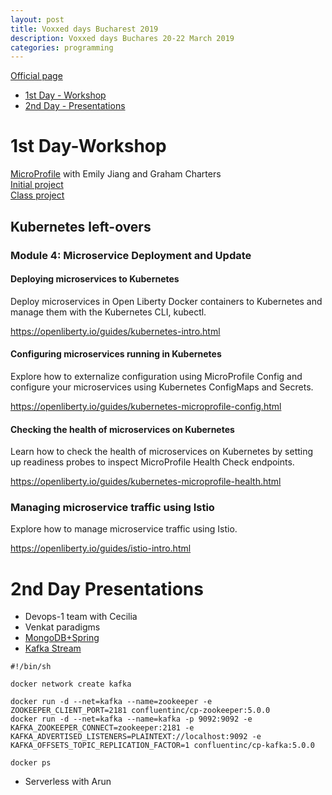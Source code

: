 ```yaml
---
layout: post
title: Voxxed days Bucharest 2019
description: Voxxed days Buchares 20-22 March 2019
categories: programming
---
```

[Official page](https://romania.voxxeddays.com/bucharest/2019-03-20/)

- [1st Day - Workshop](#1st-Day-Workshop)   
- [2nd Day - Presentations](#2nd-Day-Presentations)


1st Day-Workshop
====
[MicroProfile](https://romania.voxxeddays.com/2019/02/24/hands-on-cloud-native-java-with-microprofile-kubernetes-and-istio/)  with Emily Jiang and Graham Charters  
[Initial project](https://github.com/OpenLiberty/tutorial-microprofile.git)  
[Class project](https://github.com/gcharters/workshop-cloud-native-java/blob/master/README.md)  

Kubernetes left-overs
---
### Module 4: Microservice Deployment and Update  

#### Deploying microservices to Kubernetes  

Deploy microservices in Open Liberty Docker containers to Kubernetes and manage them with the Kubernetes CLI, kubectl.

https://openliberty.io/guides/kubernetes-intro.html

#### Configuring microservices running in Kubernetes

Explore how to externalize configuration using MicroProfile Config and configure your microservices using Kubernetes ConfigMaps and Secrets.

https://openliberty.io/guides/kubernetes-microprofile-config.html


#### Checking the health of microservices on Kubernetes

Learn how to check the health of microservices on Kubernetes by setting up readiness probes to inspect MicroProfile Health Check endpoints.

https://openliberty.io/guides/kubernetes-microprofile-health.html


### Managing microservice traffic using Istio

Explore how to manage microservice traffic using Istio.

https://openliberty.io/guides/istio-intro.html

2nd Day Presentations
====
- Devops-1 team with Cecilia  
- Venkat paradigms 
- [MongoDB+Spring](https://github.com/dangeabunea/VoxxedDaysBucharest2019)  
- [Kafka Stream](https://github.com/Stream-Processing-with-Kafka-Streams/workshop)  
```
#!/bin/sh

docker network create kafka

docker run -d --net=kafka --name=zookeeper -e ZOOKEEPER_CLIENT_PORT=2181 confluentinc/cp-zookeeper:5.0.0
docker run -d --net=kafka --name=kafka -p 9092:9092 -e KAFKA_ZOOKEEPER_CONNECT=zookeeper:2181 -e KAFKA_ADVERTISED_LISTENERS=PLAINTEXT://localhost:9092 -e KAFKA_OFFSETS_TOPIC_REPLICATION_FACTOR=1 confluentinc/cp-kafka:5.0.0

docker ps
```  
- Serverless with Arun


